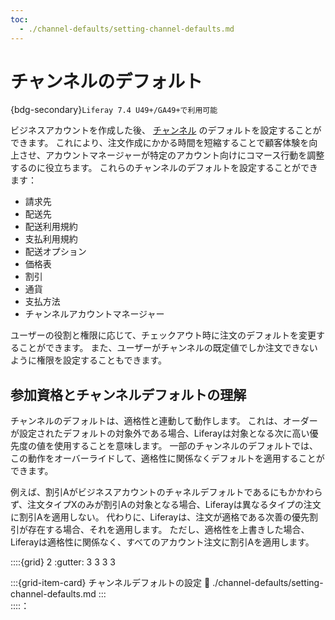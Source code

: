 ```yaml
---
toc:
  - ./channel-defaults/setting-channel-defaults.md
---
```


# チャンネルのデフォルト

{bdg-secondary}`Liferay 7.4 U49+/GA49+で利用可能`

ビジネスアカウントを作成した後、 [チャンネル](https://learn.liferay.com/web/guest/w/commerce/store-management/channels/introduction-to-channels) のデフォルトを設定することができます。 これにより、注文作成にかかる時間を短縮することで顧客体験を向上させ、アカウントマネージャーが特定のアカウント向けにコマース行動を調整するのに役立ちます。 これらのチャンネルのデフォルトを設定することができます：

* 請求先
* 配送先
* 配送利用規約
* 支払利用規約
* 配送オプション
* 価格表
* 割引
* 通貨
* 支払方法
* チャンネルアカウントマネージャー

ユーザーの役割と権限に応じて、チェックアウト時に注文のデフォルトを変更することができます。 また、ユーザーがチャンネルの既定値でしか注文できないように権限を設定することもできます。

## 参加資格とチャンネルデフォルトの理解

チャンネルのデフォルトは、適格性と連動して動作します。 これは、オーダーが設定されたデフォルトの対象外である場合、Liferayは対象となる次に高い優先度の値を使用することを意味します。 一部のチャンネルのデフォルトでは、この動作をオーバーライドして、適格性に関係なくデフォルトを適用することができます。

例えば、割引Aがビジネスアカウントのチャネルデフォルトであるにもかかわらず、注文タイプXのみが割引Aの対象となる場合、Liferayは異なるタイプの注文に割引Aを適用しない。 代わりに、Liferayは、注文が適格である次善の優先割引が存在する場合、それを適用します。 ただし、適格性を上書きした場合、Liferayは適格性に関係なく、すべてのアカウント注文に割引Aを適用します。

::::{grid} 2
:gutter: 3 3 3 3

:::{grid-item-card}  チャンネルデフォルトの設定
:link: ./channel-defaults/setting-channel-defaults.md
:::  
::::：

